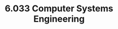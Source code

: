 ---
title: "6.033 Computer Systems Engineering"
units: "12"
number: "6.033"
course-name: "Computer Systems Engineering"
---